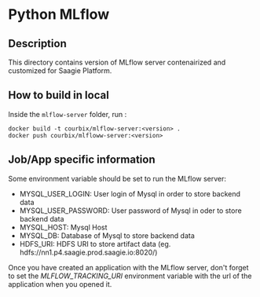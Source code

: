 # Python MLflow

## Description

This directory contains version of MLflow server contenairized and customized for Saagie Platform.

## How to build in local

Inside the `mlflow-server` folder, run :
```
docker build -t courbix/mlflow-server:<version> .
docker push courbix/mlfloww-server:<version>
```

## Job/App specific information

Some environment variable should be set to run the MLflow server:

* MYSQL_USER_LOGIN: User login of Mysql in order to store backend data
* MYSQL_USER_PASSWORD: User password of Mysql in oder to store backend data
* MYSQL_HOST: Mysql Host
* MYSQL_DB: Database of Mysql to store backend data
* HDFS_URI: HDFS URI to store artifact data (eg. hdfs://nn1.p4.saagie.prod.saagie.io:8020/)

Once you have created an application with the MLflow server, don't forget to set the *MLFLOW_TRACKING_URI* environment variable with the url of the application when you opened it.

